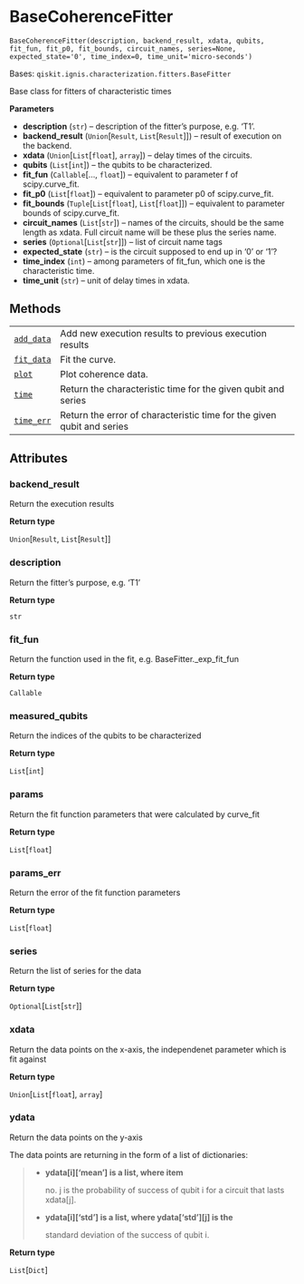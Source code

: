 # BaseCoherenceFitter

<span id="undefined" />

`BaseCoherenceFitter(description, backend_result, xdata, qubits, fit_fun, fit_p0, fit_bounds, circuit_names, series=None, expected_state='0', time_index=0, time_unit='micro-seconds')`

Bases: `qiskit.ignis.characterization.fitters.BaseFitter`

Base class for fitters of characteristic times

**Parameters**

*   **description** (`str`) – description of the fitter’s purpose, e.g. ‘T1’.
*   **backend\_result** (`Union`\[`Result`, `List`\[`Result`]]) – result of execution on the backend.
*   **xdata** (`Union`\[`List`\[`float`], `array`]) – delay times of the circuits.
*   **qubits** (`List`\[`int`]) – the qubits to be characterized.
*   **fit\_fun** (`Callable`\[…, `float`]) – equivalent to parameter f of scipy.curve\_fit.
*   **fit\_p0** (`List`\[`float`]) – equivalent to parameter p0 of scipy.curve\_fit.
*   **fit\_bounds** (`Tuple`\[`List`\[`float`], `List`\[`float`]]) – equivalent to parameter bounds of scipy.curve\_fit.
*   **circuit\_names** (`List`\[`str`]) – names of the circuits, should be the same length as xdata. Full circuit name will be these plus the series name.
*   **series** (`Optional`\[`List`\[`str`]]) – list of circuit name tags
*   **expected\_state** (`str`) – is the circuit supposed to end up in ‘0’ or ‘1’?
*   **time\_index** (`int`) – among parameters of fit\_fun, which one is the characteristic time.
*   **time\_unit** (`str`) – unit of delay times in xdata.

## Methods

|                                                                                                                                                                                                  |                                                                        |
| ------------------------------------------------------------------------------------------------------------------------------------------------------------------------------------------------ | ---------------------------------------------------------------------- |
| [`add_data`](qiskit.ignis.characterization.BaseCoherenceFitter.add_data#qiskit.ignis.characterization.BaseCoherenceFitter.add_data "qiskit.ignis.characterization.BaseCoherenceFitter.add_data") | Add new execution results to previous execution results                |
| [`fit_data`](qiskit.ignis.characterization.BaseCoherenceFitter.fit_data#qiskit.ignis.characterization.BaseCoherenceFitter.fit_data "qiskit.ignis.characterization.BaseCoherenceFitter.fit_data") | Fit the curve.                                                         |
| [`plot`](qiskit.ignis.characterization.BaseCoherenceFitter.plot#qiskit.ignis.characterization.BaseCoherenceFitter.plot "qiskit.ignis.characterization.BaseCoherenceFitter.plot")                 | Plot coherence data.                                                   |
| [`time`](qiskit.ignis.characterization.BaseCoherenceFitter.time#qiskit.ignis.characterization.BaseCoherenceFitter.time "qiskit.ignis.characterization.BaseCoherenceFitter.time")                 | Return the characteristic time for the given qubit and series          |
| [`time_err`](qiskit.ignis.characterization.BaseCoherenceFitter.time_err#qiskit.ignis.characterization.BaseCoherenceFitter.time_err "qiskit.ignis.characterization.BaseCoherenceFitter.time_err") | Return the error of characteristic time for the given qubit and series |

## Attributes

<span id="undefined" />

### backend\_result

Return the execution results

**Return type**

`Union`\[`Result`, `List`\[`Result`]]

<span id="undefined" />

### description

Return the fitter’s purpose, e.g. ‘T1’

**Return type**

`str`

<span id="undefined" />

### fit\_fun

Return the function used in the fit, e.g. BaseFitter.\_exp\_fit\_fun

**Return type**

`Callable`

<span id="undefined" />

### measured\_qubits

Return the indices of the qubits to be characterized

**Return type**

`List`\[`int`]

<span id="undefined" />

### params

Return the fit function parameters that were calculated by curve\_fit

**Return type**

`List`\[`float`]

<span id="undefined" />

### params\_err

Return the error of the fit function parameters

**Return type**

`List`\[`float`]

<span id="undefined" />

### series

Return the list of series for the data

**Return type**

`Optional`\[`List`\[`str`]]

<span id="undefined" />

### xdata

Return the data points on the x-axis, the independenet parameter which is fit against

**Return type**

`Union`\[`List`\[`float`], `array`]

<span id="undefined" />

### ydata

Return the data points on the y-axis

The data points are returning in the form of a list of dictionaries:

> *   **ydata\[i]\[‘mean’] is a list, where item**
>
>     no. j is the probability of success of qubit i for a circuit that lasts xdata\[j].
>
> *   **ydata\[i]\[‘std’] is a list, where ydata\[‘std’]\[j] is the**
>
>     standard deviation of the success of qubit i.

**Return type**

`List`\[`Dict`]
